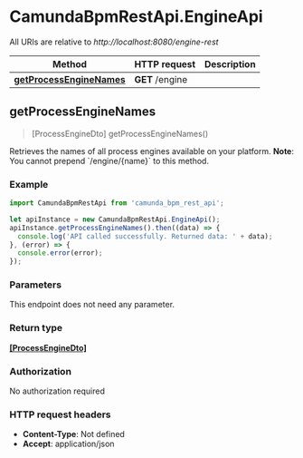 # CamundaBpmRestApi.EngineApi

All URIs are relative to *http://localhost:8080/engine-rest*

Method | HTTP request | Description
------------- | ------------- | -------------
[**getProcessEngineNames**](EngineApi.md#getProcessEngineNames) | **GET** /engine | 



## getProcessEngineNames

> [ProcessEngineDto] getProcessEngineNames()



Retrieves the names of all process engines available on your platform. **Note**: You cannot prepend &#x60;/engine/{name}&#x60; to this method.

### Example

```javascript
import CamundaBpmRestApi from 'camunda_bpm_rest_api';

let apiInstance = new CamundaBpmRestApi.EngineApi();
apiInstance.getProcessEngineNames().then((data) => {
  console.log('API called successfully. Returned data: ' + data);
}, (error) => {
  console.error(error);
});

```

### Parameters

This endpoint does not need any parameter.

### Return type

[**[ProcessEngineDto]**](ProcessEngineDto.md)

### Authorization

No authorization required

### HTTP request headers

- **Content-Type**: Not defined
- **Accept**: application/json

